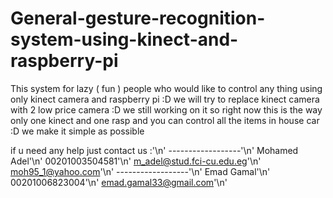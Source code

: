 # General-gesture-recognition-system-using-kinect-and-raspberry-pi
This system for lazy ( fun )  people who would like to control any thing using only kinect camera and raspberry pi :D  we will try to replace kinect camera with 2 low price camera :D we still working on it  so right now this is the way only one kinect and one rasp and you can control all the items in house car :D  we make it simple as possible 

if u need any help just contact us :'\n'
------------------'\n'
 Mohamed Adel'\n'
 00201003504581'\n'
 m_adel@stud.fci-cu.edu.eg'\n'
 moh95_1@yahoo.com'\n'
 ------------------'\n'
 Emad Gamal'\n'
 00201006823004'\n'
 emad.gamal33@gmail.com'\n'
